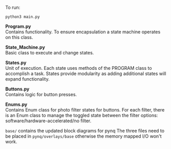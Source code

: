 To run:
``` 
python3 main.py
```
**Program.py** \
Contains functionality. To ensure encapsulation a state machine operates on this class.

**State_Machine.py**\
Basic class to execute and change states.

**States.py**\
Unit of execution. Each state uses methods of the PROGRAM class to accomplish a task. States provide modularity as adding additional states will expand functionality.

**Buttons.py**\
Contains logic for button presses.

**Enums.py**\
Contains Enum class for photo filter states for buttons. For each filter, there is an Enum class to manage the toggled state between the filter options: software/hardware-accelerated/no filter.


```base/``` contains the updated block diagrams for pynq
The three files need to be placed in ```pynq/overlays/base``` otherwise the memory mapped I/O won't work.
